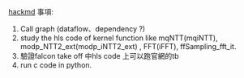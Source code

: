 [hackmd](https://hackmd.io/dHZJ8WWDSXKeoND5C0IE9Q?view)
事項:
1. Call graph (dataflow、dependency ?)
2. study the hls code of kernel function like mqNTT(mqiNTT), modp_NTT2_ext(modp_iNTT2_ext) , FFT(iFFT), ffSampling_fft_it.
3. 驗證falcon take off 中hls code 上可以跑官網的tb
4. run c code in python.

